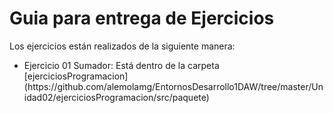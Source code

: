 <h1>Guia para entrega de Ejercicios</h1>
<p>Los ejercicios están realizados de la siguiente manera:
<ul>
    <li>Ejercicio 01 Sumador: Está dentro de la carpeta [ejerciciosProgramacion](https://github.com/alemolamg/EntornosDesarrollo1DAW/tree/master/Unidad02/ejerciciosProgramacion/src/paquete)</li>

</ul>
</p>
